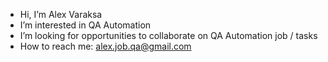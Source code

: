 -  Hi, I’m Alex Varaksa
-  I’m interested in QA Automation
-  I’m looking for opportunities to collaborate on QA Automation job / tasks
-  How to reach me: alex.job.qa@gmail.com


<!---
VaraksaAlexander/VaraksaAlexander is a ✨ special ✨ repository because its `README.md` (this file) appears on your GitHub profile.
You can click the Preview link to take a look at your changes.
--->
